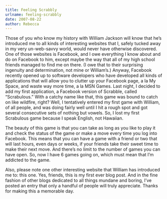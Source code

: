 ```yaml
---
title: Feeling Scrabbly
urlname: feeling-scrabbly
date: 2007-08-22
author: Rebecca
---
```

Those of you who know my history with William Jackson will know that he&#x02bc;s
introduced me to all kinds of interesting websites that I, safely tucked away in
my very un-web-savvy world, would never have otherwise discovered. One of those
websites is Facebook, and I owe everything I know about and do on Facebook to
him, except maybe the way that all of my high school friends managed to find me
on there. (I owe that to their surprising ingenuity and determination, not mine
or William&#x02bc;s.) Anyway, Facebook recently opened up to software developers
who have developed all kinds of applications that will allow you to clutter up
your Facebook page, a la My Space, and waste way more time, a la MSN Games. Last
night, I decided to add my first application, a Facebook version of Scrabble,
called &ldquo;Scrabulous.&rdquo; With a catchy name like that, this game was
bound to catch on like wildfire, right? Well, I tentatively entered my first
game with William, of all people, and was doing fairly well until I hit a rough
spot and got several consecutive sets of nothing but vowels. So, I lost my first
Scrabulous game because I speak English, not Hawaiian.

The beauty of this game is that you can take as long as you like to play it and
check the status of the game or make a move every time you log into Facebook.
This means that you can have a game with a friend or two that will last hours,
even days or weeks, if your friends take their sweet time to make their next
move. And there&#x02bc;s no limit to the number of games you can have open. So,
now I have 6 games going on, which must mean that I&#x02bc;m addicted to the
game.

Also, please note one other interesting website that William has introduced me
to: this one. Yes, friends, this is my first ever blog post. And in the fine
fashion of other blogs dedicated to all things mundane and boring, I&#x02bc;ve
posted an entry that only a handful of people will truly appreciate. Thanks for
making this a memorable day.
